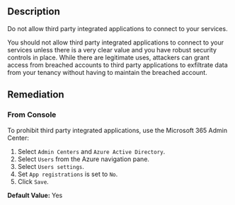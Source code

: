 ## Description

Do not allow third party integrated applications to connect to your services.

You should not allow third party integrated applications to connect to your services unless there is a very clear value and you have robust security controls in place. While there are legitimate uses, attackers can grant access from breached accounts to third party applications to exfiltrate data from your tenancy without having to maintain the breached account.

## Remediation

### From Console

To prohibit third party integrated applications, use the Microsoft 365 Admin Center:

1. Select `Admin Centers` and `Azure Active Directory`.
2. Select `Users` from the Azure navigation pane.
3. Select `Users settings`.
4. Set `App registrations` is set to `No`.
5. Click `Save`.

**Default Value:** Yes
